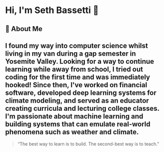 # Hi, I'm Seth Bassetti 👋

## 🌄 About Me
I found my way into computer science whilst living in my van during a gap semester in Yosemite Valley. Looking for a way to continue learning while away from school, I tried out coding for the first time and was immediately hooked! Since then, I've worked on financial software, developed deep learning systems for climate modeling, and served as an educator creating curricula and lecturing college classes. I'm passionate about machine learning and building systems that can emulate real-world phenomena such as weather and climate.
---

> “The best way to learn is to build. The second-best way is to teach.”
